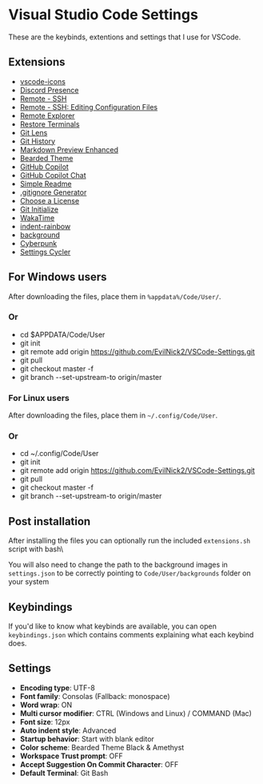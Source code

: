 # Visual Studio Code Settings
These are the keybinds, extentions and settings that I use for VSCode.

## Extensions
* [vscode-icons](https://marketplace.visualstudio.com/items?itemName=vscode-icons-team.vscode-icons)
* [Discord Presence](https://marketplace.visualstudio.com/items?itemName=icrawl.discord-vscode)
* [Remote - SSH](https://marketplace.visualstudio.com/items?itemName=ms-vscode-remote.remote-ssh)
* [Remote - SSH: Editing Configuration Files](https://marketplace.visualstudio.com/items?itemName=ms-vscode-remote.remote-ssh-edit)
* [Remote Explorer](https://marketplace.visualstudio.com/items?itemName=ms-vscode.remote-explorer)
* [Restore Terminals](https://marketplace.visualstudio.com/items?itemName=EthanSK.restore-terminals)
* [Git Lens](https://marketplace.visualstudio.com/items?itemName=eamodio.gitlens)
* [Git History](https://marketplace.visualstudio.com/items?itemName=donjayamanne.githistory)
* [Markdown Preview Enhanced](https://marketplace.visualstudio.com/items?itemName=shd101wyy.markdown-preview-enhanced)
* [Bearded Theme](https://marketplace.visualstudio.com/items?itemName=BeardedBear.beardedtheme)
* [GitHub Copilot](https://marketplace.visualstudio.com/items?itemName=github.copilot)
* [GitHub Copilot Chat](https://marketplace.visualstudio.com/items?itemName=github.copilot-chat)
* [Simple Readme](https://marketplace.visualstudio.com/items?itemName=maurodesouza.vscode-simple-readme)
* [.gitignore Generator](https://marketplace.visualstudio.com/items?itemName=piotrpalarz.vscode-gitignore-generator)
* [Choose a License](https://marketplace.visualstudio.com/items?itemName=ultram4rine.vscode-choosealicense)
* [Git Initialize](https://marketplace.visualstudio.com/items?itemName=evilnick.git-initialize)
* [WakaTime](https://marketplace.visualstudio.com/items?itemName=WakaTime.vscode-wakatime)
* [indent-rainbow](https://marketplace.visualstudio.com/items?itemName=oderwat.indent-rainbow)
* [background](https://marketplace.visualstudio.com/items?itemName=shalldie.background)
* [Cyberpunk](https://marketplace.visualstudio.com/items?itemName=max-SS.Cyberpunk)
* [Settings Cycler](https://marketplace.visualstudio.com/items?itemName=hoovercj.vscode-settings-cycler)

## For Windows users
After downloading the files, place them in `%appdata%/Code/User/`.
### Or
* cd $APPDATA/Code/User
* git init
* git remote add origin https://github.com/EvilNick2/VSCode-Settings.git
* git pull
* git checkout master -f
* git branch --set-upstream-to origin/master

### For Linux users
After downloading the files, place them in `~/.config/Code/User`.
### Or
* cd ~/.config/Code/User
* git init
* git remote add origin https://github.com/EvilNick2/VSCode-Settings.git
* git pull
* git checkout master -f
* git branch --set-upstream-to origin/master

## Post installation
After installing the files you can optionally run the included `extensions.sh` script with bash\

You will also need to change the path to the background images in `settings.json` to be correctly pointing to `Code/User/backgrounds` folder on your system

## Keybindings
If you'd like to know what keybinds are available, you can open `keybindings.json` which contains comments 
explaining what each keybind does.

## Settings
* **Encoding type**: UTF-8
* **Font family**: Consolas (Fallback: monospace)
* **Word wrap**: ON
* **Multi cursor modifier**: CTRL (Windows and Linux) / COMMAND (Mac)
* **Font size**: 12px
* **Auto indent style**: Advanced
* **Startup behavior**: Start with blank editor
* **Color scheme**: Bearded Theme Black & Amethyst
* **Workspace Trust prompt**: OFF
* **Accept Suggestion On Commit Character**: OFF
* **Default Terminal**: Git Bash
